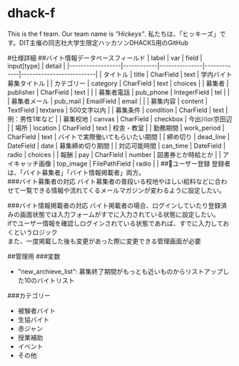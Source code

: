 # dhack-f
This is the f team. 
Our team name is *"Hickeys"*.
私たちは、「ヒッキーズ」です。DIT主催の同志社大学生限定ハッカソンDHACKS用のGitHub

#仕様詳細
##バイト情報データベースフィールド
| label            | var        | field         | input[type] | detail                   |
|------------------|------------|---------------|-------------|--------------------------|
| タイトル         | title      | CharField     | text        | 学内バイト募集タイトル   |
| カテゴリー       | category   | CharField     | text        | choices                  |
| 募集者           | publisher  | CharField     | text        |                          |
| 募集者電話       | pub_phone  | IntegerField  | tel         |                          |
| 募集者メール     | pub_mail   | EmailField    | email       |                          |
| 募集内容         | content    | TextField     | textarea    | 500文字以内              |
| 募集条件         | condition  | CharField     | text        | 例：男性1年など          |
| 募集校地         | canvas     | CharField     | checkbox    | 今出川or京田辺           |
| 場所             | location   | CharField     | text        | 校舎・教室               |
| 勤務期間         | work_period | CharField     | text        | バイトで実際働いてもらいたい期間 |
| 締め切り         | dead_line  | DateField     | date        | 募集締め切り期間         |
| 対応可能時間     | can_time   | DateField     | radio       | choices                  |
| 報酬             | pay        | CharField  | number      | 図書券とか時給とか       |
| アイキャッチ画像 | top_image  | FilePathField | radio       |                          |
##ユーザー登録
登録者は、「バイト募集者」「バイト情報掲載者」両方。  
###バイト募集者の対応
バイト募集者の普段いる校地やほしい給料などに合わせて一覧できる情報や流れてくるメールマガジンが変わるように設定したい。

###バイト情報掲載者の対応
バイト掲載者の場合、ログインしていたり登録済みの画面状態では入力フォームがすでに入力されている状態に設定したい。  
ifでユーザー情報を確認しログインされている状態であれば、すでに入力しておくというロジック  
また、一度掲載した後も変更があった際に変更できる管理画面が必要

##管理用
###変数
- "new_archieve_list": 募集終了期間がもっとも近いものからリストアップした10のバイトリスト

###カテゴリー
- 被験者バイト
- 生協バイト
- 赤ジャン
- 授業補助
- イベント
- その他

